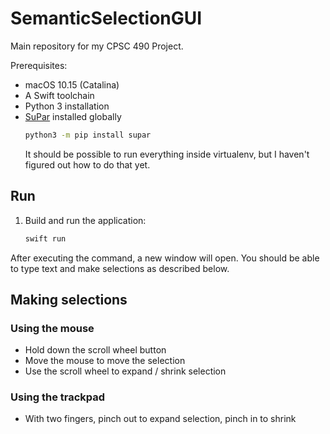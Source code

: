 # SemanticSelectionGUI

Main repository for my CPSC 490 Project.

Prerequisites:
- macOS 10.15 (Catalina)
- A Swift toolchain
- Python 3 installation
- [SuPar](https://github.com/yzhangcs/parser) installed globally
  ```sh
  python3 -m pip install supar
  ```
  It should be possible to run everything inside virtualenv, but I haven't
figured out how to do that yet.

## Run

1. Build and run the application:
  
    ```sh
    swift run
    ```
  
  After executing the command, a new window will open. You should be able to type text and make selections as described below.

## Making selections

### Using the mouse

- Hold down the scroll wheel button
- Move the mouse to move the selection
- Use the scroll wheel to expand / shrink selection

### Using the trackpad

- With two fingers, pinch out to expand selection, pinch in to shrink

